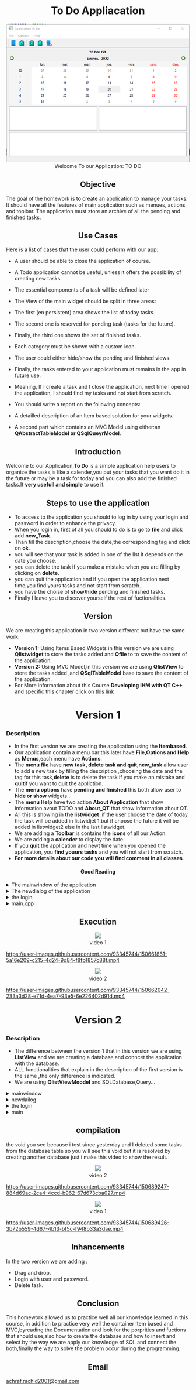 <h1 align="center"> To Do Appliacation</h1> 
 <p align="center"> <img src="application.png" title="To Do"><br>Welcome To our Application: TO DO  </p>
 
<h2 align="center">Objective</h2> 

The goal of the homework is to create an application to manage your tasks. It should have all the features of main application such as menues, actions and toolbar. The application must store an archive of all the pending and finished tasks.


<h2 align="center"> Use Cases</h2> 

Here is a list of cases that the user could perform with our app:
* A user should be able to close the application of course.
* A Todo application cannot be useful, unless it offers the possibility of creating new tasks.
* The essential components of a task will be defined later
* The View of the main widget should be split in three areas:

* The first (en persistent) area shows the list of today tasks.
* The second one is reserved for pending task (tasks for the future).
* Finally, the third one shows the set of finished tasks.
* Each category must be shown with a custom icon.

* The user could either hide/show the pending and finished views.
* Finally, the tasks entered to your application must remains in the app in future use.
* Meaning, If I create a task and I close the application, next time I opened the application, I should find my tasks and not start from scratch.

* You should write a report on the following concepts:
* A detailled description of an Item based solution for your widgets.
* A second part which contains an MVC Model using either:an **QAbstractTableModel or QSqlQueyrModel**.

<h2 align="center"> Introduction</h2> 

Welcome to our Application,**To Do** is a simple application help users to organize the tasks,is like a calender,you put your tasks that you want do it in the future or may be a task for today and you can also add the finished tasks.It **very usefull and simple** to use it.

<h2 align="center"> Steps to use the application</h2> 

* To access to the application you should to log in by using your login and password in order to enhance the privacy.<br>
* When you login in, first of all you should to do is to go to **file** and click add **new_Task**. <br>
* Than fill the description,choose the date,the corresponding tag and click on **ok**.<br>
* you will see that your task is added in one of the list it depends on the date you choose.<br>
* you can delete the task if you make a mistake when you are filling by clicking on **delete**.<br>
* you can quit the application and if you open the application next time,you find yours tasks and not start from scratch.<br>
* you have the choise of **show/hide** pending and finished tasks.<br>
* Finally I leave you to discover yourself the rest of fuctionalities.<br>

<h2 align="center"> Version</h2> 

 We are creating this application in two version different but have the same work:<br>

* **Version 1:** Using Items Based Widgets in this version we are using **Qlistwidget** to store the tasks added and **Qfile** to to save the content of the application.<br>
* **Version 2:** Using MVC Model,in this version we are using **QlistView** to store the tasks added ,and **QSqlTableModel** base to save the content of the application.<br>
* For More information about this Course **Developing IHM with QT C++** and specific this chapter [click on this link](https://anassbelcaid.github.io/CS311/lectures/widgets2/#mvc-model)<br>

<h1 align="center"> Version 1</h1> 
 <h3>Description</h3>
 
* In the first version we are creating the application using the **Itembased**.
* Our application contain a menu bar this later have **File,Options and Help** as **Menus**,each menu have **Actions**.
* The **menu file** have **new task, delete task and quit**,**new_task**  allow user to add a new task by filling the description ,choosing the date and the tag for this task,**delete** is to delete the task if you make an mistake and **quit**if you want to quit the appliction.
* The **menu options** have **pending and finished** this both allow user to **hide or show** widgets .
* The **menu Help** have two action **About Application** that show information avout TODO and **About_QT** that show information about QT.
* All this is showing in **the listwidget** ,if the user choose the date of today the task will be added in listwidjet 1,but if choose the future it will be added in listwidget2 else in the last listwidget.
* We are adding a **Toolbar**,is contains the **icons** of all our Action.
* We are adding a **calender** to display the date.
* If you **quit** the application and newt time when you opened the application, you **find youurs tasks** and  you will not start from scratch. 
* **For more details about our code you will find comment in all classes**.

<h4 align="center"> Good Reading </h4>


<details>
<summary>The mainwindow of the application</summary>
<br>
  <h3>Description</h3>
 <p>This part contain the implimentation.h and implimentation.cpp of the mainwindow of todo,for each declaration in the code you will find a comment explain
 its functionality.
 </p>
<details>
<summary> todo.h</summary>
<br>
 
```
#ifndef TODO_H
#define TODO_H

#include <QMainWindow>
#include <QTextStream>
#include <QMessageBox>
#include<QListView>
#include<QStringListModel>
#include<QListWidget>
#include <QDate>

QT_BEGIN_NAMESPACE
namespace Ui { class todo; }
QT_END_NAMESPACE

class todo : public QMainWindow
{
    Q_OBJECT

public:
    todo(QWidget *parent = nullptr);
    ~todo();

    void chargerTasks(QString myFile);//method to save the content of each listwidget


private slots:

        void on_actionAbout_Application_triggered();//slot gives information about application
    
        void on_actionAbout_QT_triggered();//slot gives information about QT 
    
        void on_actionNew_Task_triggered();
    
        void on_actionQuit_Task_triggered();//slot allow user to quit the application
    
        void on_actiondepending_triggered();//slot allow user to hide/show the pending tasks
    
        void on_actionFinished_task_triggered();//slot allow user to hide/show the finished tasks
    
        //void ourelmnt(QIcon icon, QString str1, QDate thedate, QString str2, QListWidget *list);
    
        void on_actionDelete_Task_triggered(); //slot allow user to delete tasks 
    
    private:
        Ui::todo *ui;
        void  addelement(); //method contain the implmentation of adding new task when user click on add new task
    
    };
    #endif // TODO_H
    

```
 
</details>

<details>
<summary>todo.cpp</summary>
<br>

```
 #include "todo.h"
#include "ui_todo.h"
#include"newdialog.h"
#include<QPixmap>
#include<string>
#include<fstream>
#include<QTextStream>
#include<QFile>
#include<QFileDialog>
#include<QModelIndex>
todo::todo(QWidget *parent)
    : QMainWindow(parent)
    , ui(new Ui::todo)
{
    ui->setupUi(this);

    this->setWindowTitle("Application To Do");   //title of the application 
    //allow user to drag and drop from listWidget 1 to listWidget 2&3
    ui->listWidget->setDragEnabled(true);
    ui->listWidget->setAcceptDrops(true);
    ui->listWidget->setDropIndicatorShown(true);
    ui->listWidget->setDefaultDropAction(Qt::MoveAction);
    
    //allow user to drag an dd drop from listWidget 2 to listWidget 1&3
    ui->listWidget_2->setDragEnabled(true);
    ui->listWidget_2->setAcceptDrops(true);
    ui->listWidget_2->setDropIndicatorShown(true);
    ui->listWidget_2->setDefaultDropAction(Qt::MoveAction);
    
    //allow user to drag and drop from listWidget 3 to listWidget 1&2
    ui->listWidget_3->setDragEnabled(true);
    ui->listWidget_3->setAcceptDrops(true);
    ui->listWidget_3->setDropIndicatorShown(true);
    ui->listWidget_3->setDefaultDropAction(Qt::MoveAction);
    
    //make call to the method that save the content of listwidgets
    chargerTasks("C:\\Users\\Hsaine\\Desktop\\S5\\Todo\\Todo\\file.txt");
    
    //connect the addelement to Qaction Add new task
    connect(ui->actionNew_Task, &QAction::triggered, this, &todo::addelement);



}


todo::~todo()
{
    delete ui;
}
 //impliment the new slot
void todo::on_actionNew_Task_triggered()
{


}


void todo::addelement()
{
          //create the dialog
          newdialog D;
          D.setModal(false);
          
          QString newtask;

          //exécuter le dialogue
          auto reply = D.exec();
  //create the icons
          QPixmap icon(":/new.jpeg");
          QPixmap icon1(":/finish.jpeg");
          QPixmap icon2(":/depending.jpeg");
   //Checking if the dialog is accepted
          if(reply == newdialog::Accepted)
                 {
               QString str1=D.lineEdit();  // Get the line edit text
               QString str2=D.combobox();  // Get the tag 
              if (str1!=NULL){
                  //Get Finished bool
                  QString finished = D.checkboxstatus();
                // Get current date
                QDate thedate=D.getdate();
              newtask = str1 +"\t Due:"+ thedate.toString()+"\t tag:" +str2+"\n";

                   if (finished=="finished" || thedate < QDate::currentDate())
                   {
                       newtask = "Finished\t" +str1 +"\t Due:"+ thedate.toString()+"\t tag:" +str2+"\n";
                       ui->listWidget_3->addItem(new QListWidgetItem(QIcon(icon1),newtask));
          }
                   else if (thedate==thedate.currentDate()&& str2!="other"){

                       newtask = "Today \t" +str1 +"\t Due:"+ thedate.toString()+"\t tag:" +str2+"\n";
                       ui->listWidget->addItem(new QListWidgetItem(QIcon(icon),newtask));
                   }
                   else{


                                 newtask = "Pending\t"+str1 +"\t Due:"+ thedate.toString()+"\t tag:" +str2+"\n";
                                 ui->listWidget_2->addItem(new QListWidgetItem(QIcon(icon2),newtask));

                   }
          }


       }

       QString fichier = "C:\\Users\\Hsaine\\Desktop\\S5\\Todo\\Todo\\file.txt";
       QFile file(fichier); // Appel du constructeur de la classe QFile
       if (file.open(QIODevice::Append | QIODevice::Text)) {
       // Si l'ouverture du fichier en écriture à réussie

       // écrire dans le fichier en utilisant un flux :
       QTextStream out(&file);
       out << newtask;
       // Fermer le fichier
       file.close();
       }

    }
void todo::chargerTasks(QString myFile){

    QFile fichier(myFile);

    if(fichier.open(QIODevice::ReadOnly | QIODevice::Text)) // ReadOnly on lecture // ::Text si le fichier est deja ouvert
    {
        QTextStream flux(&fichier);
        while(!flux.atEnd())
        {
            QString temp = flux.readLine();
            if(  temp.startsWith("Finished"))
            ui->listWidget_3->addItem(temp);
            else if( temp.startsWith("Pending"))
                    ui->listWidget_2->addItem(temp);
            else
                ui->listWidget->addItem(temp);
        }
        fichier.close();
    }



    }





void todo::on_actionAbout_Application_triggered()
{
    QMessageBox::about(this,"About Application","This is a simple To Do application that allows "
"to users to fill and program : the future tasks,the finish tasks and the list of today tasks.");

}

void todo::on_actionAbout_QT_triggered()
{
    QMessageBox::aboutQt(this,"About QT");

}


void todo::on_actionQuit_Task_triggered()
{
    // a message that shown by Qt asking whether you want exit or not
    auto reply = QMessageBox::question(this, "Exit",
                                       "Do you really want to quit?");
    //if the response is yes, then ----> EXIT
    if(reply == QMessageBox::Yes)
        qApp->exit();
}




void todo::on_actiondepending_triggered()
{
    if(ui->listWidget_2->isVisible()){
    ui->listWidget_2->hide();}
    else{
      ui->listWidget_2->show();
    }
}




void todo::on_actionFinished_task_triggered()
{
    if(ui->listWidget_3->isVisible()){
    ui->listWidget_3->hide();
   } else{
      ui->listWidget_3->show();
    }

}
 void todo::on_actionDelete_Task_triggered()
{

    ui->listWidget->takeItem(ui->listWidget->currentRow());
    ui->listWidget_2->takeItem(ui->listWidget_2->currentRow());
    ui->listWidget_3->takeItem(ui->listWidget_3->currentRow());


}



```

</details>

<details>
<summary>todo.ui</summary>
<br>

```
<?xml version="1.0" encoding="UTF-8"?>
<ui version="4.0">
 <class>todo</class>
 <widget class="QMainWindow" name="todo">
  <property name="geometry">
   <rect>
    <x>0</x>
    <y>0</y>
    <width>677</width>
    <height>485</height>
   </rect>
  </property>
  <property name="windowTitle">
   <string>todo</string>
  </property>
  <widget class="QWidget" name="centralwidget">
   <layout class="QVBoxLayout" name="verticalLayout_2">
    <item>
     <widget class="QLabel" name="label">
      <property name="font">
       <font>
        <weight>75</weight>
        <bold>true</bold>
        <underline>false</underline>
       </font>
      </property>
      <property name="text">
       <string>TO DO LIST</string>
      </property>
      <property name="alignment">
       <set>Qt::AlignCenter</set>
      </property>
     </widget>
    </item>
    <item>
     <widget class="QCalendarWidget" name="calendarWidget"/>
    </item>
    <item>
     <layout class="QVBoxLayout" name="verticalLayout">
      <item>
       <layout class="QHBoxLayout" name="horizontalLayout">
        <item>
         <widget class="QListWidget" name="listWidget"/>
        </item>
        <item>
         <widget class="QListWidget" name="listWidget_2"/>
        </item>
       </layout>
      </item>
      <item>
       <widget class="QListWidget" name="listWidget_3"/>
      </item>
     </layout>
    </item>
   </layout>
  </widget>
  <widget class="QMenuBar" name="menubar">
   <property name="geometry">
    <rect>
     <x>0</x>
     <y>0</y>
     <width>677</width>
     <height>21</height>
    </rect>
   </property>
   <widget class="QMenu" name="menuFile">
    <property name="title">
     <string>File</string>
    </property>
    <addaction name="actionNew_Task"/>
    <addaction name="actionDelete_Task"/>
    <addaction name="actionQuit_Task"/>
   </widget>
   <widget class="QMenu" name="menuOptions">
    <property name="title">
     <string>Options</string>
    </property>
    <addaction name="actiondepending"/>
    <addaction name="actionFinished_task"/>
   </widget>
   <widget class="QMenu" name="menuHelp">
    <property name="title">
     <string>Help </string>
    </property>
    <addaction name="actionAbout_Application"/>
    <addaction name="actionAbout_QT"/>
   </widget>
   <addaction name="menuFile"/>
   <addaction name="menuOptions"/>
   <addaction name="menuHelp"/>
  </widget>
  <widget class="QStatusBar" name="statusbar"/>
  <widget class="QToolBar" name="toolBar">
   <property name="windowTitle">
    <string>toolBar</string>
   </property>
   <attribute name="toolBarArea">
    <enum>TopToolBarArea</enum>
   </attribute>
   <attribute name="toolBarBreak">
    <bool>false</bool>
   </attribute>
   <addaction name="actionQuit_Task"/>
   <addaction name="actionNew_Task"/>
   <addaction name="separator"/>
   <addaction name="actiondepending"/>
   <addaction name="actionFinished_task"/>
   <addaction name="actionDelete_Task"/>
  </widget>
  <action name="actionAbout_Application">
   <property name="text">
    <string>About_Application</string>
   </property>
  </action>
  <action name="actionAbout_QT">
   <property name="text">
    <string>About QT</string>
   </property>
  </action>
  <action name="actionNew_Task">
   <property name="icon">
    <iconset resource="icons.qrc">
     <normaloff>:/new.jpeg</normaloff>:/new.jpeg</iconset>
   </property>
   <property name="text">
    <string>New_Task     Ctrl+N</string>
   </property>
  </action>
  <action name="actionQuit_Task">
   <property name="icon">
    <iconset resource="icons.qrc">
     <normaloff>:/quit.jpeg</normaloff>:/quit.jpeg</iconset>
   </property>
   <property name="text">
    <string>Quit                Ctrl+Q</string>
   </property>
  </action>
  <action name="actiondepending">
   <property name="icon">
    <iconset resource="icons.qrc">
     <normaloff>:/depending.jpeg</normaloff>:/depending.jpeg</iconset>
   </property>
   <property name="text">
    <string>Pending_task        Ctrl+D</string>
   </property>
  </action>
  <action name="actionFinished_task">
   <property name="icon">
    <iconset resource="icons.qrc">
     <normaloff>:/finish.jpeg</normaloff>:/finish.jpeg</iconset>
   </property>
   <property name="text">
    <string>Finished_task   Ctrl+F</string>
   </property>
  </action>
  <action name="actionDelete_Task">
   <property name="icon">
    <iconset resource="icons.qrc">
     <normaloff>:/delete.jpeg</normaloff>:/delete.jpeg</iconset>
   </property>
   <property name="text">
    <string>Delete_Task</string>
   </property>
  </action>
 </widget>
 <resources>
  <include location="icons.qrc"/>
 </resources>
 <connections/>
</ui>

```
  
</details>

</details>

 
 
<details>
<summary>The newdialog of the application</summary>
<br>
 <h3>Description</h3>
 <p>This part contain the implimentation.h and implimentation.cpp of the newdialog ,this class contain the implientation and the connection of all of this widget 
  ,for each declaration in the code you will find a comment explain its functionality.
    <p align="center"> <img src="form.png" title="New Task"><br>New Task </p>

 </p>
 
<details>
<summary>newdialog.h</summary>
<br>
 
```
#ifndef NEWDIALOG_H
#define NEWDIALOG_H
#include <QDialog>
namespace Ui {
class newdialog;
}

class newdialog : public QDialog
{
    Q_OBJECT

public:
    explicit newdialog(QWidget *parent = nullptr);
    ~newdialog();
    QString lineEdit()const;//methode pour obtenir le text de lineEdit
    QString combobox()const;//methode pour obtenir le text de combobox
    QString checkboxstatus()const;//methode pour obtenir le text de checkbox
    QDate getdate()const;//methode pour obtenir le text de checkbox
    void showEvent(QShowEvent * event);

protected slots:
    void on_pushButton_clicked();

private:
    Ui::newdialog *ui;
};

#endif // NEWDIALOG_H
```
</details>
 
<details>
<summary> newdialog.cpp</summary>
<br>
 
```
#include "newdialog.h"
#include "ui_newdialog.h"

newdialog::newdialog(QWidget *parent) :
    QDialog(parent),
    ui(new Ui::newdialog)
{
    ui->setupUi(this);
}

newdialog::~newdialog()
{
    delete ui;
}


QString newdialog::lineEdit() const
{
    return ui->lineEdit->text();

}


QString newdialog::checkboxstatus() const{


 //return ui->checkBox->isChecked();
    if (ui->checkBox->isChecked())
       return "finished";
    else
        return "pending";
}


QString newdialog::combobox() const
{
    return ui->comboBox->currentText();

}
void newdialog::showEvent(QShowEvent * event)
{
    QDate date = QDate::currentDate();
    ui->dateEdit->setDate(date); // sets the current date to date edit.

    QDialog::showEvent(event);
}

QDate newdialog::getdate() const
{
   return  ui->dateEdit->date();

}

void newdialog::on_pushButton_clicked()
{
    accept();
}

```
</details>
 
<details>
<summary>newdialog.ui </summary>
<br>
 
```
<?xml version="1.0" encoding="UTF-8"?>
<ui version="4.0">
 <class>newdialog</class>
 <widget class="QWidget" name="newdialog">
  <property name="geometry">
   <rect>
    <x>0</x>
    <y>0</y>
    <width>224</width>
    <height>152</height>
   </rect>
  </property>
  <property name="windowTitle">
   <string>Form</string>
  </property>
  <layout class="QGridLayout" name="gridLayout_2">
   <item row="0" column="0">
    <layout class="QGridLayout" name="gridLayout">
     <item row="0" column="0">
      <layout class="QHBoxLayout" name="horizontalLayout">
       <item>
        <widget class="QLabel" name="label">
         <property name="text">
          <string>&amp;Descrption :</string>
         </property>
         <property name="buddy">
          <cstring>lineEdit</cstring>
         </property>
        </widget>
       </item>
       <item>
        <widget class="QLineEdit" name="lineEdit"/>
       </item>
      </layout>
     </item>
     <item row="1" column="0">
      <widget class="QCheckBox" name="checkBox">
       <property name="text">
        <string>Finished</string>
       </property>
      </widget>
     </item>
     <item row="2" column="0">
      <layout class="QHBoxLayout" name="horizontalLayout_2">
       <item>
        <widget class="QLabel" name="label_2">
         <property name="text">
          <string>&amp;Date :</string>
         </property>
         <property name="buddy">
          <cstring>dateEdit</cstring>
         </property>
        </widget>
       </item>
       <item>
        <widget class="QDateEdit" name="dateEdit"/>
       </item>
      </layout>
     </item>
     <item row="3" column="0">
      <layout class="QHBoxLayout" name="horizontalLayout_3">
       <item>
        <widget class="QLabel" name="label_3">
         <property name="text">
          <string>&amp;Tag :</string>
         </property>
         <property name="buddy">
          <cstring>comboBox</cstring>
         </property>
        </widget>
       </item>
       <item>
        <widget class="QComboBox" name="comboBox">
         <item>
          <property name="text">
           <string>Work</string>
          </property>
         </item>
         <item>
          <property name="text">
           <string>Shopping</string>
          </property>
         </item>
         <item>
          <property name="text">
           <string>Sport</string>
          </property>
         </item>
         <item>
          <property name="text">
           <string>Visit-Family</string>
          </property>
         </item>
         <item>
          <property name="text">
           <string>Meditation</string>
          </property>
         </item>
         <item>
          <property name="text">
           <string>Video Gaming</string>
          </property>
         </item>
         <item>
          <property name="text">
           <string>Other</string>
          </property>
         </item>
        </widget>
       </item>
      </layout>
     </item>
     <item row="4" column="0">
      <layout class="QHBoxLayout" name="horizontalLayout_4">
       <item>
        <spacer name="horizontalSpacer">
         <property name="orientation">
          <enum>Qt::Horizontal</enum>
         </property>
         <property name="sizeHint" stdset="0">
          <size>
           <width>40</width>
           <height>20</height>
          </size>
         </property>
        </spacer>
       </item>
       <item>
        <widget class="QPushButton" name="pushButton">
         <property name="text">
          <string>Ok</string>
         </property>
        </widget>
       </item>
       <item>
        <widget class="QPushButton" name="pushButton_2">
         <property name="text">
          <string>Cancel</string>
         </property>
        </widget>
       </item>
      </layout>
     </item>
    </layout>
   </item>
  </layout>
 </widget>
 <resources/>
 <connections>
  <connection>
   <sender>pushButton_2</sender>
   <signal>clicked()</signal>
   <receiver>newdialog</receiver>
   <slot>close()</slot>
   <hints>
    <hint type="sourcelabel">
     <x>159</x>
     <y>139</y>
    </hint>
    <hint type="destinationlabel">
     <x>137</x>
     <y>150</y>
    </hint>
   </hints>
  </connection>
 </connections>
</ui>
```
</details>
 
</details>

<details>
<summary>the login</summary>
<br>
 <h3>Description</h3>
 <p>When you open the application you should enter the login and the password that aleardy declared in the code ,than the app will show to you.</p>
  <p align="center"> <img src="login.png" title="Login"><br>Login </p>

<details>
 
<summary>login.h</summary>
<br>
 
```
#ifndef LOGIN_H
#define LOGIN_H

#include <QDialog>
#include"todo.h"
namespace Ui {
class login;
}

class login : public QDialog
{
    Q_OBJECT

public:
    explicit login(QWidget *parent = nullptr);
    ~login();

private slots:
    void on_pushButton_clicked();

private:
    Ui::login *ui;
    todo *td;
};

#endif // LOGIN_H

```
 
</details>
 
<details>
<summary>login.cpp</summary>
<br>
 
```
 #include "login.h"
#include "ui_login.h"
#include<QMessageBox>
#include"todo.h"
login::login(QWidget *parent) :
    QDialog(parent),
    ui(new Ui::login)
{
    ui->setupUi(this);

    QPixmap pix(":/login.jfif");
        int w = ui->label_pic->width();
        int h = ui->label_pic->height();
        ui->label_pic->setPixmap(pix.scaled(w,h,Qt::KeepAspectRatio));
       //  this->setStyleSheet("background-color:#00CED1");

}

login::~login()
{
    delete ui;
}

void login::on_pushButton_clicked()
{
    QString username = ui->lineEdit_username->text();
       QString password = ui->lineEdit_2_password->text();

       if(username ==  "hsaine" && password == "rachid") {
         //  QMessageBox::information(this, "Login", "Username and password is correct");
           //hide();
           td = new todo(this);
           td->show();
       }
       else {
           QMessageBox::warning(this,"Login", "Username and password is not correct");
       }
}


```
</details>
 
<details>
<summary>login.ui</summary>
<br>
 
```
 <?xml version="1.0" encoding="UTF-8"?>
<ui version="4.0">
 <class>login</class>
 <widget class="QDialog" name="login">
  <property name="geometry">
   <rect>
    <x>0</x>
    <y>0</y>
    <width>621</width>
    <height>354</height>
   </rect>
  </property>
  <property name="windowTitle">
   <string>Dialog</string>
  </property>
  <widget class="QGroupBox" name="groupBox">
   <property name="geometry">
    <rect>
     <x>340</x>
     <y>70</y>
     <width>231</width>
     <height>161</height>
    </rect>
   </property>
   <property name="title">
    <string>Login</string>
   </property>
   <widget class="QWidget" name="layoutWidget">
    <property name="geometry">
     <rect>
      <x>20</x>
      <y>30</y>
      <width>195</width>
      <height>81</height>
     </rect>
    </property>
    <layout class="QGridLayout" name="gridLayout">
     <item row="0" column="0">
      <layout class="QHBoxLayout" name="horizontalLayout_2">
       <item>
        <widget class="QLabel" name="label">
         <property name="text">
          <string>Username:</string>
         </property>
        </widget>
       </item>
       <item>
        <widget class="QLineEdit" name="lineEdit_username"/>
       </item>
      </layout>
     </item>
     <item row="1" column="0">
      <layout class="QHBoxLayout" name="horizontalLayout">
       <item>
        <widget class="QLabel" name="label_2">
         <property name="text">
          <string>Password:</string>
         </property>
        </widget>
       </item>
       <item>
        <widget class="QLineEdit" name="lineEdit_2_password"/>
       </item>
      </layout>
     </item>
     <item row="2" column="0">
      <widget class="QPushButton" name="pushButton">
       <property name="text">
        <string>Sign in</string>
       </property>
      </widget>
     </item>
    </layout>
   </widget>
  </widget>
  <widget class="QLabel" name="label_pic">
   <property name="geometry">
    <rect>
     <x>40</x>
     <y>60</y>
     <width>261</width>
     <height>191</height>
    </rect>
   </property>
   <property name="text">
    <string/>
   </property>
  </widget>
 </widget>
 <resources/>
 <connections/>
</ui>

```
</details>
</details>


<details>
<summary>main.cpp</summary>
<br>
 
```
 #include "todo.h"

#include <QApplication>
#include"login.h"
int main(int argc, char *argv[])
{
    QApplication a(argc, argv);
     todo w;
    login w1;
    w1.show();
   // w.show();
    return a.exec();
}

```
</details>

<h2 align="center"> Execution</h2> 
 
 <p align="center"> <img src="first.mp4"><br>video 1</p>

https://user-images.githubusercontent.com/93345744/150661861-5a16e209-c215-4d24-9d84-f8fb1857c88f.mp4


  <p align="center"> <img src="second.mp4"><br>video 2</p>

https://user-images.githubusercontent.com/93345744/150662042-233a3d28-e71d-4ea7-93e5-6e226402d91d.mp4



<h1 align="center"> Version 2</h1> 
  <h3>Description</h3>
 
* The difference between the version 1 that in this version we are using **ListView** and we are creating a database and conncet the application with the database.
* ALL functionalities that explain in the description of the first version is the same ,the only difference is indicated.
* We are using **QlistViewMoodel** and SQLDatabase,Query...
 
<details>
<summary>mainwindow</summary>
<br>
   <h3>Description</h3>
 <p>This part contain the implimentation.h and implimentation.cpp of the mainwindow of todo,for each declaration in the code you will find a comment explain
 its functionality.</p>
 
<details>
<summary>mainwindow.h</summary>
<br>
 
 ```
 #ifndef MAINWINDOW_H
#define MAINWINDOW_H

#include <QMainWindow>
#include<QtSql/QSqlDatabase> 
namespace Ui {
class MainWindow;
}

class MainWindow : public QMainWindow
{
    Q_OBJECT

public:
    explicit MainWindow(QWidget *parent = nullptr);
    ~MainWindow();

protected:
    void connectDatabase();

private slots:
    void on_actionNew_Task_triggered();

    void on_actionQuit_triggered();

    void on_actionPending_triggered();

    void on_actionFinished_triggered();

    void on_actionABout_Application_triggered();

    void on_actionAbout_QT_triggered();

private:
    Ui::MainWindow *ui;
    void  addelement(); //method contain the implmentation of adding new task when user click on add new task
    QSqlDatabase db;

};

#endif // MAINWINDOW_H

 ```
</details>
 
<details>
<summary>mainwindow.cpp</summary>
<br>
 
 ```
 #include "mainwindow.h"
#include "ui_mainwindow.h"
#include<QMessageBox>
#include"newdailog.h"
#include<QSqlQuery>
#include<QStandardItem>
#include<QSqlQuery>
#include<QSqlQueryModel>
#include<QStringListModel>
#include<QSqlError>
#include<QtDebug>
#include<QList>
#include<QSqlRecord>
MainWindow::MainWindow(QWidget *parent) :
    QMainWindow(parent),
    ui(new Ui::MainWindow)
{
    ui->setupUi(this);
         this->setWindowTitle("Application To Do");   //title of the application

        //allow user to drag and drop from listView_3 1 to listView_3 2&3
        ui->listView->setDragEnabled(true);
        ui->listView->setAcceptDrops(true);
        ui->listView->setDropIndicatorShown(true);
        ui->listView->setDefaultDropAction(Qt::MoveAction);

        //allow user to drag an dd drop from listView_3 2 to listView_3 1&3
        ui->listView_2->setDragEnabled(true);
        ui->listView_2->setAcceptDrops(true);
        ui->listView_2->setDropIndicatorShown(true);
        ui->listView_2->setDefaultDropAction(Qt::MoveAction);

        //allow user to drag and drop from listView_3 3 to listView_3 1&2
        ui->listView_3->setDragEnabled(true);
        ui->listView_3->setAcceptDrops(true);
        ui->listView_3->setDropIndicatorShown(true);
        ui->listView_3->setDefaultDropAction(Qt::MoveAction);

        //connect the addelement to Qaction Add new task
        connect(ui->actionNew_Task, &QAction::triggered, this, &MainWindow::addelement);
        //call the function of database
        connectDatabase();

        auto model = new QStandardItemModel(this);
        QSqlQuery query("SELECT * FROM tasks");
        int idName = query.record().indexOf("description");
        int idName1 = query.record().indexOf("date");
        int idName2 = query.record().indexOf("tag");


        while (query.next()){
           QString name = query.value(idName).toString();
           QString name1 = query.value(idName1).toString();
           QString name2 = query.value(idName2).toString();
           QString N=name+name1+name2;
           model->appendRow(new QStandardItem(QIcon(":/new.jpeg"), N));
           ui->listView->setModel(model);

           model->appendRow(new QStandardItem(QIcon(":/depending.jpeg"), N));
           ui->listView_2->setModel(model);

           model->appendRow(new QStandardItem(QIcon(":/finish.jpeg"), N));
           ui->listView_3->setModel(model);


        }

}

MainWindow::~MainWindow()
{
    delete ui;
}

void MainWindow::connectDatabase(){


    // ajouter le driver de la bd avec le driver sqlite
    db = QSqlDatabase::addDatabase("QSQLITE");

    // choisir le nom de la bd
    db.setDatabaseName("C:\\Users\\Hsaine\\Desktop\\S5\\TODO_MVC\\database");

    // ouvrir la bd
    if(!db.open())
            QMessageBox::critical(this,"Info","Cannot open the database");

    // creer la table tasks
    //1. definir la requete avec une bd
    //auto query= QSqlQuery(db);

   
    //2. definir le text de la requete
    QString create{"CREATE TABLE IF NOT EXISTS tasks (id INT NOT_NULL AUTO_INCREMENT"
                   ",description VARCHAR(80),date DATE,tag VARCHAR(80),finished BOOLEAN "};

    //3. executer la requete
    if(!query.exec(create))
        QMessageBox::critical(this,"Info","Cannot create the table");


}

void MainWindow::addelement()
{
          //create the dialog
          newdailog D;
          D.setModal(false);


          //exécuter le dialogue
          auto reply = D.exec();

          QString str1=D.lineEdit();
          QDate thedate=D.getdate();
          QString str2=D.combobox();

          QString newtask = str1 +"\t Due:"+ thedate.toString()+"\t tag:" +str2+"\n";
          //create the model
          auto model = new QStandardItemModel(this);

         QStringList list;

          connectDatabase();
        //Checking if the dialog is accepted
       if(reply == newdailog::Accepted)
       {
           //create the query
           auto query= new QSqlQuery(db);
          //check if he date is valid
           if(thedate.isValid()){

       if(  thedate==thedate.currentDate()&& str2!="other"){
            //add in table tasks
             query->prepare("INSERT INTO tasks(description,date,tag) VALUES(?,?,?)");
             query->addBindValue(str1);
             query->addBindValue(thedate);
             query->addBindValue(str2);
            //execute the query
             query->exec();

                if(!query->exec())
                 QMessageBox::critical(this,"Info",query->lastError().text());

              ui->listView->setModel(model);
             model->appendRow(new QStandardItem(QIcon(":/new.jpeg"), newtask));



                   }else if(thedate>thedate.currentDate()&&D.checkboxstatus()==false){
                          //insert in the table
                          query->prepare("INSERT INTO tasks(description,date,tag) VALUES(?,?,?)");
                           query->addBindValue(str1);
                           query->addBindValue(thedate);
                           query->addBindValue(str2);

                          query->exec();//execute the query
                            //check if the query execute or not,if not execute you will show a error that
                          //should look for it to resolve the problem
                           if(!query->exec())
                         QMessageBox::critical(this,"Info",query->lastError().text());
                        ui->listView_2->setModel(model);
                         model->appendRow(new QStandardItem(QIcon(":/depending.jpeg"), newtask));


                   }else{
                      // QString addinfor{"INSERT INTO tasks"};
                       query->prepare("INSERT INTO tasks(description,date,tag) VALUES(?,?,?)");

                           query->addBindValue(str1);
                           query->addBindValue(thedate);
                           query->addBindValue(str2);

                           query->prepare("Select * FROM tasks");

                          query->exec();

                           if(!query->exec())
                               QMessageBox::critical(this,"Info",query->lastError().text());

                        ui->listView_3->setModel(model);
                       model->appendRow(new QStandardItem(QIcon(":/finish.jpeg"), newtask));
                   }

           }
}}





void MainWindow::on_actionNew_Task_triggered()
{

}


void MainWindow::on_actionQuit_triggered()
{
    // a message that shown by Qt asking whether you want exit or not
        auto reply = QMessageBox::question(this, "Exit",
                                           "Do you really want to quit?");
        //if the response is yes, then ----> EXIT
        if(reply == QMessageBox::Yes)
            qApp->exit();

}


void MainWindow::on_actionPending_triggered()
{
    if(ui->listView_2->isVisible()){
    ui->listView_2->hide();}
    else{
      ui->listView_2->show();
    }

}


void MainWindow::on_actionFinished_triggered()
{
    if(ui->listView_3->isVisible()){
    ui->listView_3->hide();}
    else{
      ui->listView_3->show();
    }

}


void MainWindow::on_actionABout_Application_triggered()
{
    QMessageBox::about(this,"About Application","This is a simple To Do application that allows "
"to users to fill and program : the future tasks,the finish tasks and the list of today tasks.");

}


void MainWindow::on_actionAbout_QT_triggered()
{
    QMessageBox::aboutQt(this,"About QT");
}


 ```
</details>
 
<details>
<summary>mainwindow.ui</summary>
<br>
 
 ```
 <?xml version="1.0" encoding="UTF-8"?>
<ui version="4.0">
 <class>MainWindow</class>
 <widget class="QMainWindow" name="MainWindow">
  <property name="geometry">
   <rect>
    <x>0</x>
    <y>0</y>
    <width>800</width>
    <height>600</height>
   </rect>
  </property>
  <property name="windowTitle">
   <string>MainWindow</string>
  </property>
  <widget class="QWidget" name="centralwidget">
   <widget class="QWidget" name="layoutWidget">
    <property name="geometry">
     <rect>
      <x>10</x>
      <y>10</y>
      <width>522</width>
      <height>602</height>
     </rect>
    </property>
    <layout class="QGridLayout" name="gridLayout_2">
     <item row="0" column="0">
      <widget class="QLabel" name="label">
       <property name="font">
        <font>
         <weight>75</weight>
         <bold>true</bold>
         <underline>false</underline>
        </font>
       </property>
       <property name="text">
        <string>TO DO LIST</string>
       </property>
       <property name="alignment">
        <set>Qt::AlignCenter</set>
       </property>
      </widget>
     </item>
     <item row="1" column="0">
      <widget class="QCalendarWidget" name="calendarWidget"/>
     </item>
     <item row="2" column="0">
      <layout class="QGridLayout" name="gridLayout">
       <item row="0" column="0">
        <widget class="QListView" name="listView"/>
       </item>
       <item row="0" column="1">
        <widget class="QListView" name="listView_2"/>
       </item>
       <item row="1" column="0" colspan="2">
        <widget class="QListView" name="listView_3"/>
       </item>
      </layout>
     </item>
    </layout>
   </widget>
  </widget>
  <widget class="QMenuBar" name="menubar">
   <property name="geometry">
    <rect>
     <x>0</x>
     <y>0</y>
     <width>800</width>
     <height>21</height>
    </rect>
   </property>
   <widget class="QMenu" name="menuFile">
    <property name="title">
     <string>File</string>
    </property>
    <addaction name="actionNew_Task"/>
    <addaction name="actionQuit"/>
   </widget>
   <widget class="QMenu" name="menuOptions">
    <property name="title">
     <string>Options</string>
    </property>
    <addaction name="actionPending"/>
    <addaction name="actionFinished"/>
   </widget>
   <widget class="QMenu" name="menuHelp">
    <property name="title">
     <string>Help</string>
    </property>
    <addaction name="actionABout_Application"/>
    <addaction name="actionAbout_QT"/>
   </widget>
   <addaction name="menuFile"/>
   <addaction name="menuOptions"/>
   <addaction name="menuHelp"/>
  </widget>
  <widget class="QStatusBar" name="statusbar"/>
  <widget class="QToolBar" name="toolBar">
   <property name="windowTitle">
    <string>toolBar</string>
   </property>
   <attribute name="toolBarArea">
    <enum>TopToolBarArea</enum>
   </attribute>
   <attribute name="toolBarBreak">
    <bool>false</bool>
   </attribute>
   <addaction name="actionNew_Task"/>
   <addaction name="actionQuit"/>
   <addaction name="separator"/>
   <addaction name="actionPending"/>
   <addaction name="actionFinished"/>
  </widget>
  <action name="actionNew_Task">
   <property name="icon">
    <iconset resource="icons.qrc">
     <normaloff>:/new.jpeg</normaloff>:/new.jpeg</iconset>
   </property>
   <property name="text">
    <string>New_Task</string>
   </property>
  </action>
  <action name="actionQuit">
   <property name="icon">
    <iconset resource="icons.qrc">
     <normaloff>:/quit.jpeg</normaloff>:/quit.jpeg</iconset>
   </property>
   <property name="text">
    <string>Quit</string>
   </property>
  </action>
  <action name="actionPending">
   <property name="icon">
    <iconset resource="icons.qrc">
     <normaloff>:/depending.jpeg</normaloff>:/depending.jpeg</iconset>
   </property>
   <property name="text">
    <string>Pending</string>
   </property>
  </action>
  <action name="actionFinished">
   <property name="icon">
    <iconset resource="icons.qrc">
     <normaloff>:/finish.jpeg</normaloff>:/finish.jpeg</iconset>
   </property>
   <property name="text">
    <string>Finished</string>
   </property>
  </action>
  <action name="actionABout_Application">
   <property name="text">
    <string>ABout_Application</string>
   </property>
  </action>
  <action name="actionAbout_QT">
   <property name="text">
    <string>About QT</string>
   </property>
  </action>
 </widget>
 <resources>
  <include location="icons.qrc"/>
 </resources>
 <connections/>
</ui>

 ```
</details>

</details>

 
<details>
<summary>newdailog</summary>
<br>
   <h3>Description</h3>
 <p>This part contain the implimentation.h and implimentation.cpp of the newdialog ,this class contain the implientation and the connection of all of this widget 
  ,for each declaration in the code you will find a comment explain its functionality.
    <p align="center"> <img src="form.png" title="New Task"><br>New Task </p>

 </p>
<details>
<summary>newdailog.h</summary>
<br>
  
```
 #ifndef NEWDAILOG_H
#define NEWDAILOG_H

#include <QDialog>

namespace Ui {
class newdailog;
}

class newdailog : public QDialog
{
    Q_OBJECT

public:
    explicit newdailog(QWidget *parent = nullptr);
    ~newdailog();
    //getters
    QString lineEdit()const;//getter pour obtenir le text de lineEdit
    QString combobox()const;//getter pour obtenir le text de combobox
    bool checkboxstatus()const;//getter pour obtenir le text de checkbox
    QDate getdate()const;//getter pour obtenir le text de checkbox
    void showEvent(QShowEvent * event);

protected slots:
    void on_pushButton_clicked();
private:
    Ui::newdailog *ui;
};

#endif // NEWDAILOG_H

```
</details>
 
<details>
<summary>newdailog.cpp</summary>
<br>
  
```
#include "newdailog.h"
#include "ui_newdailog.h"

newdailog::newdailog(QWidget *parent) :
    QDialog(parent),
    ui(new Ui::newdailog)
{
    ui->setupUi(this);
}

newdailog::~newdailog()
{
    delete ui;
}

QString newdailog::lineEdit() const
{
    return ui->lineEdit->text();

}


bool newdailog::checkboxstatus() const{

return ui->checkBox->isChecked();
//if (ui->checkBox->isChecked())
//   return "finished";
//else
//    return "pending";
}


QString newdailog::combobox() const
{
    return ui->comboBox->currentText();

}
void newdailog::showEvent(QShowEvent * event)
{
    QDate date = QDate::currentDate();
    ui->dateEdit->setDate(date); // sets the current date to date edit.

    QDialog::showEvent(event);
}

QDate newdailog::getdate() const
{
   return  ui->dateEdit->date();

}

void newdailog::on_pushButton_clicked()
{
    accept();
}


 
```
</details>
 
<details>
<summary>newdialog.ui</summary>

 ```
 <?xml version="1.0" encoding="UTF-8"?>
<ui version="4.0">
 <class>newdailog</class>
 <widget class="QDialog" name="newdailog">
  <property name="geometry">
   <rect>
    <x>0</x>
    <y>0</y>
    <width>400</width>
    <height>300</height>
   </rect>
  </property>
  <property name="windowTitle">
   <string>Dialog</string>
  </property>
  <widget class="QWidget" name="layoutWidget">
   <property name="geometry">
    <rect>
     <x>80</x>
     <y>40</y>
     <width>206</width>
     <height>134</height>
    </rect>
   </property>
   <layout class="QGridLayout" name="gridLayout">
    <item row="0" column="0">
     <layout class="QHBoxLayout" name="horizontalLayout">
      <item>
       <widget class="QLabel" name="label">
        <property name="text">
         <string>&amp;Descrption :</string>
        </property>
        <property name="buddy">
         <cstring>lineEdit</cstring>
        </property>
       </widget>
      </item>
      <item>
       <widget class="QLineEdit" name="lineEdit"/>
      </item>
     </layout>
    </item>
    <item row="1" column="0">
     <widget class="QCheckBox" name="checkBox">
      <property name="text">
       <string>Finished</string>
      </property>
     </widget>
    </item>
    <item row="2" column="0">
     <layout class="QHBoxLayout" name="horizontalLayout_2">
      <item>
       <widget class="QLabel" name="label_2">
        <property name="text">
         <string>&amp;Date :</string>
        </property>
        <property name="buddy">
         <cstring>dateEdit</cstring>
        </property>
       </widget>
      </item>
      <item>
       <widget class="QDateEdit" name="dateEdit"/>
      </item>
     </layout>
    </item>
    <item row="3" column="0">
     <layout class="QHBoxLayout" name="horizontalLayout_3">
      <item>
       <widget class="QLabel" name="label_3">
        <property name="text">
         <string>&amp;Tag :</string>
        </property>
        <property name="buddy">
         <cstring>comboBox</cstring>
        </property>
       </widget>
      </item>
      <item>
       <widget class="QComboBox" name="comboBox">
        <item>
         <property name="text">
          <string>Work</string>
         </property>
        </item>
        <item>
         <property name="text">
          <string>Shopping</string>
         </property>
        </item>
        <item>
         <property name="text">
          <string>Sport</string>
         </property>
        </item>
        <item>
         <property name="text">
          <string>Visit-Family</string>
         </property>
        </item>
        <item>
         <property name="text">
          <string>Meditation</string>
         </property>
        </item>
        <item>
         <property name="text">
          <string>Video Gaming</string>
         </property>
        </item>
        <item>
         <property name="text">
          <string>Other</string>
         </property>
        </item>
       </widget>
      </item>
     </layout>
    </item>
    <item row="4" column="0">
     <layout class="QHBoxLayout" name="horizontalLayout_4">
      <item>
       <spacer name="horizontalSpacer">
        <property name="orientation">
         <enum>Qt::Horizontal</enum>
        </property>
        <property name="sizeHint" stdset="0">
         <size>
          <width>40</width>
          <height>20</height>
         </size>
        </property>
       </spacer>
      </item>
      <item>
       <widget class="QPushButton" name="pushButton">
        <property name="text">
         <string>Ok</string>
        </property>
       </widget>
      </item>
      <item>
       <widget class="QPushButton" name="pushButton_2">
        <property name="text">
         <string>Cancel</string>
        </property>
       </widget>
      </item>
     </layout>
    </item>
   </layout>
  </widget>
 </widget>
 <resources/>
 <connections/>
</ui>

 ```
 
</details>

</details>

<details>
<summary>the login</summary>
<br>
 <h3>Description</h3>
 <p>When you open the application you should enter the login and the password that aleardy declared in the code ,than the app will show to you.</p>
  <p align="center"> <img src="login_mvc.png" title="Login"><br>Login </p>

<details>
<summary>login.h</summary>
<br>
 
```
 #ifndef LOGIN_H
#define LOGIN_H

#include <QDialog>
#include"mainwindow.h"
namespace Ui {
class login;
}

class login : public QDialog
{
    Q_OBJECT

public:
    explicit login(QWidget *parent = nullptr);
    ~login();

private slots:
    void on_pushButton_2_clicked();

private:
    Ui::login *ui;
    MainWindow *td;

};

#endif // LOGIN_H

```
</details>
 
<details>
<summary>login.cpp</summary>
<br>
 
```
 #include "login.h"
#include "ui_login.h"
#include"mainwindow.h"
#include<QMessageBox>
login::login(QWidget *parent) :
    QDialog(parent),
    ui(new Ui::login)
{
    ui->setupUi(this);
    QPixmap pix(":/login.jfif");
        int w = ui->label_pic->width();
        int h = ui->label_pic->height();
        ui->label_pic->setPixmap(pix.scaled(w,h,Qt::KeepAspectRatio));
}

login::~login()
{
    delete ui;
}

void login::on_pushButton_2_clicked()
{
    QString username = ui->lineEdit_username_2->text();
       QString password = ui->lineEdit_2_password_2->text();

       if(username ==  "hsaine" && password == "rachid") {
         //  QMessageBox::information(this, "Login", "Username and password is correct");
           //hide();
           td = new MainWindow(this);
           td->show();
       }
       else {
           QMessageBox::warning(this,"Login", "Username and password is not correct");
       }
}


```
</details>
 
<details>
<summary>login.ui</summary>
<br>
 
```
 <?xml version="1.0" encoding="UTF-8"?>
<ui version="4.0">
 <class>login</class>
 <widget class="QDialog" name="login">
  <property name="geometry">
   <rect>
    <x>0</x>
    <y>0</y>
    <width>745</width>
    <height>388</height>
   </rect>
  </property>
  <property name="windowTitle">
   <string>Dialog</string>
  </property>
  <widget class="QGroupBox" name="groupBox">
   <property name="geometry">
    <rect>
     <x>380</x>
     <y>70</y>
     <width>231</width>
     <height>161</height>
    </rect>
   </property>
   <property name="title">
    <string>Login</string>
   </property>
   <widget class="QWidget" name="layoutWidget_2">
    <property name="geometry">
     <rect>
      <x>20</x>
      <y>30</y>
      <width>195</width>
      <height>81</height>
     </rect>
    </property>
    <layout class="QGridLayout" name="gridLayout_2">
     <item row="0" column="0">
      <layout class="QHBoxLayout" name="horizontalLayout_3">
       <item>
        <widget class="QLabel" name="label_3">
         <property name="text">
          <string>Username:</string>
         </property>
        </widget>
       </item>
       <item>
        <widget class="QLineEdit" name="lineEdit_username_2"/>
       </item>
      </layout>
     </item>
     <item row="1" column="0">
      <layout class="QHBoxLayout" name="horizontalLayout_4">
       <item>
        <widget class="QLabel" name="label_4">
         <property name="text">
          <string>Password:</string>
         </property>
        </widget>
       </item>
       <item>
        <widget class="QLineEdit" name="lineEdit_2_password_2"/>
       </item>
      </layout>
     </item>
     <item row="2" column="0">
      <widget class="QPushButton" name="pushButton_2">
       <property name="text">
        <string>Sign in</string>
       </property>
      </widget>
     </item>
    </layout>
   </widget>
  </widget>
  <widget class="QLabel" name="label_pic">
   <property name="geometry">
    <rect>
     <x>80</x>
     <y>60</y>
     <width>261</width>
     <height>191</height>
    </rect>
   </property>
   <property name="text">
    <string/>
   </property>
  </widget>
 </widget>
 <resources/>
 <connections/>
</ui>

```
</details>
</details>
 
<details>
<summary>main</summary>
<br>
  
```
#include "mainwindow.h"
#include <QApplication>
#include"login.h"
int main(int argc, char *argv[])
{
    QApplication a(argc, argv);
    MainWindow w;
    //w.show();
    login w1;
    w1.show();
    return a.exec();
}
  
```
</details>
 
 <h2 align="center"> compilation </h2> 
the void you see because i test since yesterday and  I deleted some tasks from the database table so you will see this void but it is resolved by 
 creating another database just i make this video to show the result.
 
  <p align="center"> <img src="one.mp4"><br>video 2</p>

 
https://user-images.githubusercontent.com/93345744/150689247-884d69ac-2ca4-4ccd-b962-67d673cba027.mp4
 
  <p align="center"> <img src="two.mp4"><br>video 1</p>

https://user-images.githubusercontent.com/93345744/150689426-3b72b559-4d67-4b13-bf5c-f948b33a3dae.mp4



<h2 align="center"> Inhancements</h2> 
 
 In the two version we are adding :
 * Drag and drop. 
 * Login with user and password.
 * Delete task.

 <h2 align="center"> Conclusion</h2> 

This homework allowed us to practice well all our knowledge learned in this course, in addition to practice very well the container Item based and MVC,byreading 
 the Documentation and look for the porprities and fuctions that should use,also how to create the database and how to insert and select by the way we are apply our knowledge of SQL and connect the both,finally the way to solve the problem occur during the programming.
 
  <h2 align="center"> Email</h2> 
 
 

 achraf.rachid2001@gmail.com
 <br>

 

